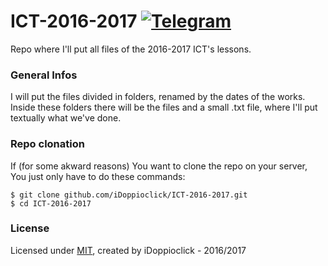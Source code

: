 # ICT-2016-2017 [![Telegram](https://img.shields.io/badge/Telegram-@iDoppioclick-blue.svg?style=flat)](https://t.me/iDoppioclick)
Repo where I'll put all files of the 2016-2017 ICT's lessons.

### General Infos
I will put the files divided in folders, renamed by the dates of the works.
Inside these folders there will be the files and a small .txt file, where I'll put textually what we've done.

### Repo clonation
If (for some akward reasons) You want to clone the repo on your server, You just only have to do these commands:

    $ git clone github.com/iDoppioclick/ICT-2016-2017.git
    $ cd ICT-2016-2017

### License
Licensed under [MIT](https://opensource.org/licenses/MIT), created by iDoppioclick - 2016/2017
